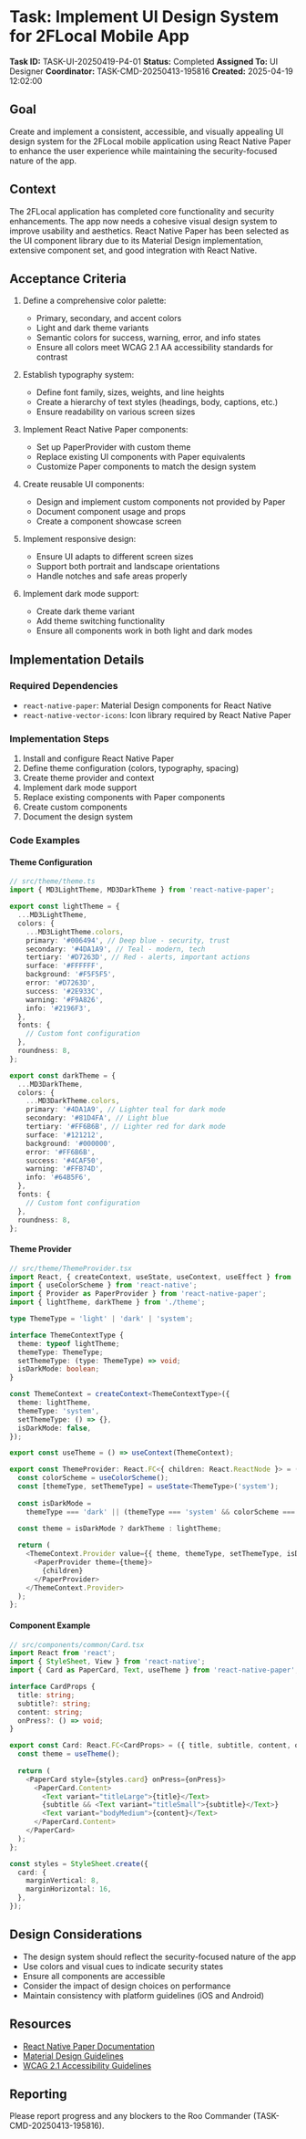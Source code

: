 # Task: Implement UI Design System for 2FLocal Mobile App

**Task ID:** TASK-UI-20250419-P4-01
**Status:** Completed
**Assigned To:** UI Designer
**Coordinator:** TASK-CMD-20250413-195816
**Created:** 2025-04-19 12:02:00

## Goal
Create and implement a consistent, accessible, and visually appealing UI design system for the 2FLocal mobile application using React Native Paper to enhance the user experience while maintaining the security-focused nature of the app.

## Context
The 2FLocal application has completed core functionality and security enhancements. The app now needs a cohesive visual design system to improve usability and aesthetics. React Native Paper has been selected as the UI component library due to its Material Design implementation, extensive component set, and good integration with React Native.

## Acceptance Criteria
1. Define a comprehensive color palette:
   - Primary, secondary, and accent colors
   - Light and dark theme variants
   - Semantic colors for success, warning, error, and info states
   - Ensure all colors meet WCAG 2.1 AA accessibility standards for contrast

2. Establish typography system:
   - Define font family, sizes, weights, and line heights
   - Create a hierarchy of text styles (headings, body, captions, etc.)
   - Ensure readability on various screen sizes

3. Implement React Native Paper components:
   - Set up PaperProvider with custom theme
   - Replace existing UI components with Paper equivalents
   - Customize Paper components to match the design system

4. Create reusable UI components:
   - Design and implement custom components not provided by Paper
   - Document component usage and props
   - Create a component showcase screen

5. Implement responsive design:
   - Ensure UI adapts to different screen sizes
   - Support both portrait and landscape orientations
   - Handle notches and safe areas properly

6. Implement dark mode support:
   - Create dark theme variant
   - Add theme switching functionality
   - Ensure all components work in both light and dark modes

## Implementation Details

### Required Dependencies
- `react-native-paper`: Material Design components for React Native
- `react-native-vector-icons`: Icon library required by React Native Paper

### Implementation Steps
1. Install and configure React Native Paper
2. Define theme configuration (colors, typography, spacing)
3. Create theme provider and context
4. Implement dark mode support
5. Replace existing components with Paper components
6. Create custom components
7. Document the design system

### Code Examples

#### Theme Configuration
```typescript
// src/theme/theme.ts
import { MD3LightTheme, MD3DarkTheme } from 'react-native-paper';

export const lightTheme = {
  ...MD3LightTheme,
  colors: {
    ...MD3LightTheme.colors,
    primary: '#006494', // Deep blue - security, trust
    secondary: '#4DA1A9', // Teal - modern, tech
    tertiary: '#D7263D', // Red - alerts, important actions
    surface: '#FFFFFF',
    background: '#F5F5F5',
    error: '#D7263D',
    success: '#2E933C',
    warning: '#F9A826',
    info: '#2196F3',
  },
  fonts: {
    // Custom font configuration
  },
  roundness: 8,
};

export const darkTheme = {
  ...MD3DarkTheme,
  colors: {
    ...MD3DarkTheme.colors,
    primary: '#4DA1A9', // Lighter teal for dark mode
    secondary: '#81D4FA', // Light blue
    tertiary: '#FF6B6B', // Lighter red for dark mode
    surface: '#121212',
    background: '#000000',
    error: '#FF6B6B',
    success: '#4CAF50',
    warning: '#FFB74D',
    info: '#64B5F6',
  },
  fonts: {
    // Custom font configuration
  },
  roundness: 8,
};
```

#### Theme Provider
```typescript
// src/theme/ThemeProvider.tsx
import React, { createContext, useState, useContext, useEffect } from 'react';
import { useColorScheme } from 'react-native';
import { Provider as PaperProvider } from 'react-native-paper';
import { lightTheme, darkTheme } from './theme';

type ThemeType = 'light' | 'dark' | 'system';

interface ThemeContextType {
  theme: typeof lightTheme;
  themeType: ThemeType;
  setThemeType: (type: ThemeType) => void;
  isDarkMode: boolean;
}

const ThemeContext = createContext<ThemeContextType>({
  theme: lightTheme,
  themeType: 'system',
  setThemeType: () => {},
  isDarkMode: false,
});

export const useTheme = () => useContext(ThemeContext);

export const ThemeProvider: React.FC<{ children: React.ReactNode }> = ({ children }) => {
  const colorScheme = useColorScheme();
  const [themeType, setThemeType] = useState<ThemeType>('system');
  
  const isDarkMode = 
    themeType === 'dark' || (themeType === 'system' && colorScheme === 'dark');
  
  const theme = isDarkMode ? darkTheme : lightTheme;

  return (
    <ThemeContext.Provider value={{ theme, themeType, setThemeType, isDarkMode }}>
      <PaperProvider theme={theme}>
        {children}
      </PaperProvider>
    </ThemeContext.Provider>
  );
};
```

#### Component Example
```typescript
// src/components/common/Card.tsx
import React from 'react';
import { StyleSheet, View } from 'react-native';
import { Card as PaperCard, Text, useTheme } from 'react-native-paper';

interface CardProps {
  title: string;
  subtitle?: string;
  content: string;
  onPress?: () => void;
}

export const Card: React.FC<CardProps> = ({ title, subtitle, content, onPress }) => {
  const theme = useTheme();
  
  return (
    <PaperCard style={styles.card} onPress={onPress}>
      <PaperCard.Content>
        <Text variant="titleLarge">{title}</Text>
        {subtitle && <Text variant="titleSmall">{subtitle}</Text>}
        <Text variant="bodyMedium">{content}</Text>
      </PaperCard.Content>
    </PaperCard>
  );
};

const styles = StyleSheet.create({
  card: {
    marginVertical: 8,
    marginHorizontal: 16,
  },
});
```

## Design Considerations
- The design system should reflect the security-focused nature of the app
- Use colors and visual cues to indicate security states
- Ensure all components are accessible
- Consider the impact of design choices on performance
- Maintain consistency with platform guidelines (iOS and Android)

## Resources
- [React Native Paper Documentation](https://callstack.github.io/react-native-paper/)
- [Material Design Guidelines](https://material.io/design)
- [WCAG 2.1 Accessibility Guidelines](https://www.w3.org/TR/WCAG21/)

## Reporting
Please report progress and any blockers to the Roo Commander (TASK-CMD-20250413-195816).